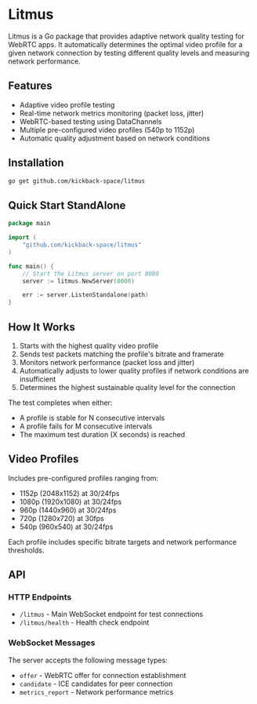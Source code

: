 # Litmus

Litmus is a Go package that provides adaptive network quality testing for WebRTC apps. It automatically determines the optimal video profile for a given network connection by testing different quality levels and measuring network performance.

## Features

- Adaptive video profile testing
- Real-time network metrics monitoring (packet loss, jitter)
- WebRTC-based testing using DataChannels
- Multiple pre-configured video profiles (540p to 1152p)
- Automatic quality adjustment based on network conditions

## Installation

```bash
go get github.com/kickback-space/litmus
```

## Quick Start StandAlone

```go
package main

import (
    "github.com/kickback-space/litmus"
)

func main() {
    // Start the Litmus server on port 8080
    server := litmus.NewServer(8000)

    err := server.ListenStandalone(path)
}
```

## How It Works

1. Starts with the highest quality video profile
2. Sends test packets matching the profile's bitrate and framerate
3. Monitors network performance (packet loss and jitter)
4. Automatically adjusts to lower quality profiles if network conditions are insufficient
5. Determines the highest sustainable quality level for the connection

The test completes when either:
- A profile is stable for N consecutive intervals
- A profile fails for M consecutive intervals
- The maximum test duration (X seconds) is reached

## Video Profiles

Includes pre-configured profiles ranging from:
- 1152p (2048x1152) at 30/24fps
- 1080p (1920x1080) at 30/24fps
- 960p (1440x960) at 30/24fps
- 720p (1280x720) at 30fps
- 540p (960x540) at 30/24fps

Each profile includes specific bitrate targets and network performance thresholds.

## API

### HTTP Endpoints

- `/litmus` - Main WebSocket endpoint for test connections
- `/litmus/health` - Health check endpoint

### WebSocket Messages

The server accepts the following message types:
- `offer` - WebRTC offer for connection establishment
- `candidate` - ICE candidates for peer connection
- `metrics_report` - Network performance metrics

